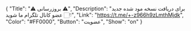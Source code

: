 {
"Title": "⚠️      بروزرسانی      ⚠️",
"Description": "برای دریافت نسخه مود شده جدید عضو کانال تلگرام ما شوید 👇🏻",
"Link": "https://t.me/+-z966h9zLmthMjdk",
"Color": "#FF0000",
"Button": "عضویت",
"Show": "on"
}
